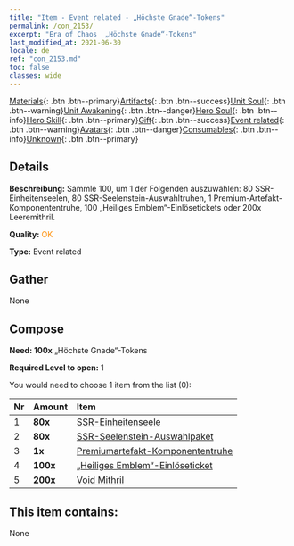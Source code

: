 ```yaml
---
title: "Item - Event related - „Höchste Gnade“-Tokens"
permalink: /con_2153/
excerpt: "Era of Chaos  „Höchste Gnade“-Tokens"
last_modified_at: 2021-06-30
locale: de
ref: "con_2153.md"
toc: false
classes: wide
---
```

 [Materials](/ItemsDE/){: .btn .btn--primary}[Artifacts](/ItemsDE/Artifacts/){: .btn .btn--success}[Unit Soul](/ItemsDE/UnitSoul/){: .btn .btn--warning}[Unit Awakening](/ItemsDE/UnitAwakening/){: .btn .btn--danger}[Hero Soul](/ItemsDE/HeroSoul/){: .btn .btn--info}[Hero Skill](/ItemsDE/HeroSkill/){: .btn .btn--primary}[Gift](/ItemsDE/Gift/){: .btn .btn--success}[Event related](/ItemsDE/Events/){: .btn .btn--warning}[Avatars](/ItemsDE/Avatars/){: .btn .btn--danger}[Consumables](/ItemsDE/Consumables/){: .btn .btn--info}[Unknown](/ItemsDE/Unknown/){: .btn .btn--primary}

## Details
 **Beschreibung:** Sammle 100, um 1 der Folgenden auszuwählen: 80 SSR-Einheitenseelen, 80 SSR-Seelenstein-Auswahltruhen, 1 Premium-Artefakt-Komponententruhe, 100 „Heiliges Emblem“-Einlösetickets oder 200x Leeremithril.

 **Quality:** <span style="color: #FF8C00">OK</span>

 **Type:** Event related

## Gather

  None

## Compose

 **Need: 100x** „Höchste Gnade“-Tokens

 **Required Level to open:** 1

 You would need to choose 1 item from the list (0):

  | Nr | Amount |     Item    |
  |:---|:-------|:------------|
  | 1 |  **80x** | [SSR-Einheitenseele](/ItemsDE/con_535/) |  | 
  | 2 |  **80x** | [SSR-Seelenstein-Auswahlpaket](/de/Items/con_2154/) |  | 
  | 3 |  **1x** | [Premiumartefakt-​Komponententruhe](/ItemsDE/con_1874/) |  | 
  | 4 |  **100x** | [„Heiliges Emblem“-Einlöseticket](/ItemsDE/con_513/) |  | 
  | 5 |  **200x** | [Void Mithril](/ItemsDE/con_817/) |  | 


## This item contains:

  None

